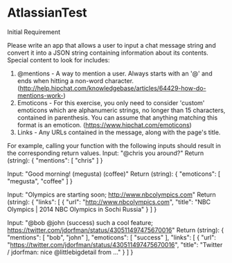 # AtlassianTest

Initial Requirement



Please write an app that allows a user to input a chat message string and convert it into a JSON string containing information about its contents. Special content to look for includes:
1. @mentions - A way to mention a user. Always starts with an '@' and ends when hitting a non-word character. (http://help.hipchat.com/knowledgebase/articles/64429-how-do-mentions-work-)
2. Emoticons - For this exercise, you only need to consider 'custom' emoticons which are alphanumeric strings, no longer than 15 characters, contained in parenthesis. You can assume that anything matching this format is an emoticon. (https://www.hipchat.com/emoticons)
3. Links - Any URLs contained in the message, along with the page's title.

For example, calling your function with the following inputs should result in the corresponding return values.
Input: "@chris you around?"
Return (string):
{
  "mentions": [
    "chris"
  ]
}

Input: "Good morning! (megusta) (coffee)"
Return (string):
{
  "emoticons": [
    "megusta",
    "coffee"
  ]
}

Input: "Olympics are starting soon; http://www.nbcolympics.com"
Return (string):
{
  "links": [
    {
      "url": "http://www.nbcolympics.com",
      "title": "NBC Olympics | 2014 NBC Olympics in Sochi Russia"
    }
  ]
}

Input: "@bob @john (success) such a cool feature; https://twitter.com/jdorfman/status/430511497475670016"
Return (string):
{
  "mentions": [
    "bob",
    "john"
  ],
  "emoticons": [
    "success"
  ],
  "links": [
    {
      "url": "https://twitter.com/jdorfman/status/430511497475670016",
      "title": "Twitter / jdorfman: nice @littlebigdetail from ..."
    }
  ]
}
